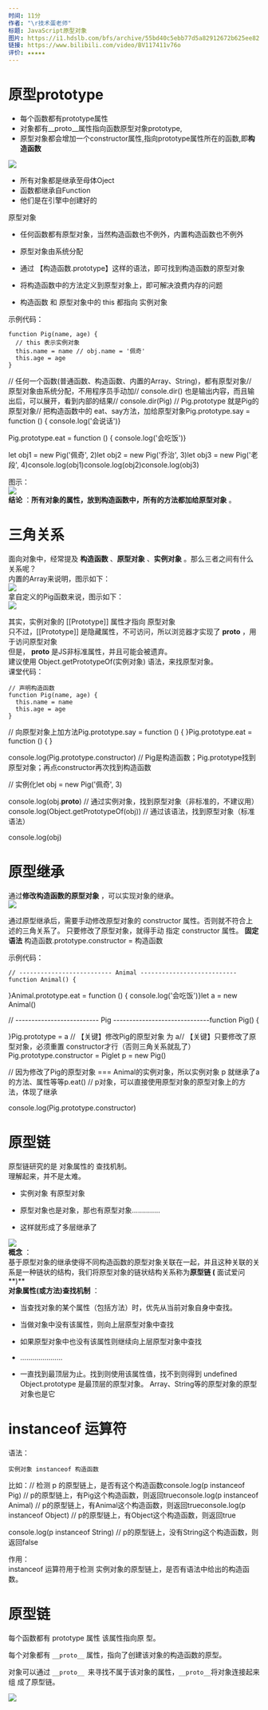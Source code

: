 ```yaml
---
时间: 11分
作者: "\r技术蛋老师"
标题: JavaScript原型对象
图片: https://i1.hdslb.com/bfs/archive/55bd40c5ebb77d5a82912672b625ee821061cf74.jpg@480w_300h_1c_!web-space-channel-video.webp
链接: https://www.bilibili.com/video/BV117411v76o
评价: ★★★★★
---
```

# 原型prototype

- 每个函数都有prototype属性
- 对象都有__proto__属性指向函数原型对象prototype,
- 原型对象都会增加一个constructor属性,指向prototype属性所在的函数,即**构造函数**

![](https://cdn.staticaly.com/gh/845415120/picx-images-hosting@master/20230811/dc3cbdc186706de5b69f6aa30f3949ece4939a9c8d9d4ce3b9b397a58c3b4297.3ye5fxggehk0.webp)

- 所有对象都是继承至母体Oject 
- 函数都继承自Function
- 他们是在引擎中创建好的



原型对象

- 任何函数都有原型对象，当然构造函数也不例外，内置构造函数也不例外

- 原型对象由系统分配

- 通过 【构造函数.prototype】这样的语法，即可找到构造函数的原型对象

- 将构造函数中的方法定义到原型对象上，即可解决浪费内存的问题

- 构造函数 和 原型对象中的 this 都指向 实例对象

示例代码：

```
function Pig(name, age) {
  // this 表示实例对象
  this.name = name // obj.name = '佩奇'
  this.age = age
}
```

// 任何一个函数(普通函数、构造函数、内置的Array、String)，都有原型对象// 原型对象由系统分配，不用程序员手动加// console.dir() 也是输出内容，而且输出后，可以展开，看到内部的结果// console.dir(Pig) // Pig.prototype 就是Pig的原型对象// 把构造函数中的 eat、say方法，加给原型对象Pig.prototype.say = function () { console.log('会说话')}

Pig.prototype.eat = function () { console.log('会吃饭')}

let obj1 = new Pig('佩奇', 2)let obj2 = new Pig('乔治', 3)let obj3 = new Pig('老段', 4)console.log(obj1)console.log(obj2)console.log(obj3)</code></pre>

图示：  
![](https://cdn.nlark.com/yuque/0/2022/png/22014993/1660031058940-68f2cc1d-40a5-4e26-90e1-d082754b53c9.png#averageHue=%23f9f8f8&clientId=u8d4b4a46-00ac-4&from=paste&height=462&id=u7eaf6f88&originHeight=578&originWidth=816&originalType=binary&ratio=1&rotation=0&showTitle=false&size=35407&status=done&style=none&taskId=uc3d8f946-08fb-4aba-9c27-13078937024&title=&width=652.8)  
**结论** ：**所有对象的属性，放到构造函数中，所有的方法都加给原型对象** 。


# 三角关系

面向对象中，经常提及 **构造函数** 、**原型对象** 、**实例对象** 。那么三者之间有什么关系呢？  
内置的Array来说明，图示如下：  
![](https://cdn.nlark.com/yuque/0/2022/png/22014993/1660034740643-fb9a9996-38d1-4741-ad57-6ac532c662b1.png#averageHue=%23faf9f8&clientId=u8d4b4a46-00ac-4&from=paste&height=315&id=u650957e3&originHeight=394&originWidth=821&originalType=binary&ratio=1&rotation=0&showTitle=false&size=43252&status=done&style=none&taskId=u03d15fad-f7fe-482f-b0a2-a186e5c3295&title=&width=656.8)  
拿自定义的Pig函数来说，图示如下：  
![](https://cdn.nlark.com/yuque/0/2022/png/22014993/1660034961413-74bf41d0-7233-4312-b650-06d966c04bd8.png#averageHue=%23faf9f9&clientId=u8d4b4a46-00ac-4&from=paste&height=323&id=u03da8f72&originHeight=404&originWidth=783&originalType=binary&ratio=1&rotation=0&showTitle=false&size=42003&status=done&style=none&taskId=uefb6ceab-ff18-48b3-b069-cf80e08d1a2&title=&width=626.4)

其实，实例对象的 [[Prototype]] 属性才指向 原型对象  
只不过，[[Prototype]] 是隐藏属性，不可访问，所以浏览器才实现了 __proto__ ，用于访问原型对象  
但是， __proto__ 是JS非标准属性，并且可能会被遗弃。  
建议使用 Object.getPrototypeOf(实例对象) 语法，来找原型对象。  
课堂代码：

```
// 声明构造函数
function Pig(name, age) {
  this.name = name
  this.age = age
}
```

// 向原型对象上加方法Pig.prototype.say = function () { }Pig.prototype.eat = function () { }

console.log(Pig.prototype.constructor) // Pig是构造函数；Pig.prototype找到原型对象；再点constructor再次找到构造函数

// 实例化let obj = new Pig('佩奇', 3)

console.log(obj.**proto**) // 通过实例对象，找到原型对象（非标准的，不建议用）console.log(Object.getPrototypeOf(obj)) // 通过该语法，找到原型对象（标准语法）

console.log(obj)</code></pre>

# 原型继承

通过**修改构造函数的原型对象** ，可以实现对象的继承。  
![](https://cdn.nlark.com/yuque/0/2022/png/22014993/1660037120309-12263782-1d52-46df-9f07-8d7c7a2b12f1.png#averageHue=%23fbfafa&clientId=u8d4b4a46-00ac-4&from=paste&height=509&id=u874a1aa4&originHeight=636&originWidth=1239&originalType=binary&ratio=1&rotation=0&showTitle=false&size=112566&status=done&style=none&taskId=u0ff87942-1e5a-4209-b45e-c2bc818a4fc&title=&width=991.2)

通过原型继承后，需要手动修改原型对象的 constructor 属性。否则就不符合上述的三角关系了。 只要修改了原型对象，就得手动 指定 constructor 属性。 **固定语法** 构造函数.prototype.constructor = 构造函数

示例代码：

```
// -------------------------- Animal ---------------------------
function Animal() {
```

}Animal.prototype.eat = function () { console.log('会吃饭')}let a = new Animal()

// -------------------------- Pig ------------------------------function Pig() {

}Pig.prototype = a // 【关键】修改Pig的原型对象 为 a// 【关键】只要修改了原型对象，必须重置 constructor才行（否则三角关系就乱了）Pig.prototype.constructor = Piglet p = new Pig()

// 因为修改了Pig的原型对象 === Animal的实例对象，所以实例对象 p 就继承了a的方法、属性等等p.eat() // p对象，可以直接使用原型对象的原型对象上的方法，体现了继承

console.log(Pig.prototype.constructor)</code></pre>

# 原型链

原型链研究的是 对象属性的 查找机制。  
理解起来，并不是太难。

- 实例对象 有原型对象

- 原型对象也是对象，那也有原型对象..............

- 这样就形成了多层继承了

![](https://cdn.nlark.com/yuque/0/2022/png/22014993/1660038983232-4a55e293-5023-4da0-90f1-3ebf425262c8.png#averageHue=%23fcfbfb&clientId=u8d4b4a46-00ac-4&from=paste&height=537&id=u56dae5a3&originHeight=671&originWidth=1106&originalType=binary&ratio=1&rotation=0&showTitle=false&size=55796&status=done&style=none&taskId=uc094666d-f878-4fe3-aa36-c3569208446&title=&width=884.8)  
**概念** ：  
基于原型对象的继承使得不同构造函数的原型对象关联在一起，并且这种关联的关系是一种链状的结构，我们将原型对象的链状结构关系称为**原型链 (** 面试爱问**)**  
**对象属性(或方法)查找机制** ：

- 当查找对象的某个属性（包括方法）时，优先从当前对象自身中查找。

- 当做对象中没有该属性，则向上层原型对象中查找

- 如果原型对象中也没有该属性则继续向上层原型对象中查找

- .....................

- 一直找到最顶层为止。找到则使用该属性值，找不到则得到 undefined Object.prototype 是最顶层的原型对象。 Array、String等的原型对象的原型对象也是它

# instanceof 运算符

语法：

```
实例对象 instanceof 构造函数
```

比如：// 检测 p 的原型链上，是否有这个构造函数console.log(p instanceof Pig) // p的原型链上，有Pig这个构造函数，则返回trueconsole.log(p instanceof Animal) // p的原型链上，有Animal这个构造函数，则返回trueconsole.log(p instanceof Object) // p的原型链上，有Object这个构造函数，则返回true

console.log(p instanceof String) // p的原型链上，没有String这个构造函数，则返回false</code></pre>

作用：  
instanceof 运算符用于检测 实例对象的原型链上，是否有语法中给出的构造函数。



# 原型链

每个函数都有 prototype 属性 该属性指向原 型。

每个对象都有 `__proto__` 属性，指向了创建该对象的构造函数的原型。

对象可以通过 `__proto__ `来寻找不属于该对象的属性，` __proto__ `将对象连接起来组 成了原型链。

![](https://cdn.staticaly.com/gh/845415120/picx-images-hosting@master/20230811/image.5n0i9jte7qg0.webp)